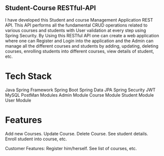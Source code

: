 ## Student-Course RESTful-API ##
I have developed this Student and course Management Application REST API. 
This API performs all the fundamental CRUD operations related to various courses and students with User validation at every step using Spring Security.
By Using this RESTful API one can create a web application where one can Register and Login into the application and the Admin can manage all the different courses and students by adding, updating, deleting courses, enrolling students into different courses, view details of student, etc.

# Tech Stack
Java
Spring Framework
Spring Boot
Spring Data JPA
Spring Security
JWT
MySQL
PostMan
Modules
Admin Module
Course Module
Student Module
User Module

# Features
Add new Courses.
Update Course.
Delete Course.
See student details.
Enroll student into course, etc.

Customer Features:
Register him/herself.
See list of courses, etc.
